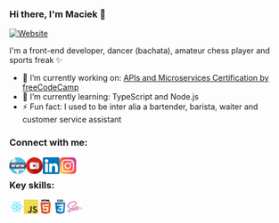 ### Hi there, I'm Maciek 👋

[![Website](https://img.shields.io/website?label=macieksitkowski.com&style=for-the-badge&url=https%3A%2F%2Fmacieksitkowski.com)](https://macieksitkowski.com)

I'm a front-end developer, dancer (bachata), amateur chess player and sports freak ✨

- 🔭 I’m currently working on: [APIs and Microservices Certification by freeCodeCamp](https://www.freecodecamp.org/learn/apis-and-microservices/apis-and-microservices-projects/)
- 🌱 I’m currently learning: TypeScript and Node.js
- ⚡ Fun fact: I used to be inter alia a bartender, barista, waiter and customer service assistant

### Connect with me:

[<img align="left" alt="macieksitkowski.com" width="30px" src="./www.svg" />][website]
[<img align="left" alt="Maciek Sitkowski | YouTube" width="30px" src="./youtube.svg" />][youtube]
[<img align="left" alt="Maciek Sitkowski | LinkedIn" width="30px" src="./linkedin.svg" />][linkedin]
[<img align="left" alt="Maciek Sitkowski | Instagram" width="30px" src="./instagram.svg" />][instagram]

<br />

### Key skills:

<img align="left" alt="React" width="26px" src="https://raw.githubusercontent.com/github/explore/80688e429a7d4ef2fca1e82350fe8e3517d3494d/topics/react/react.png" />
<img align="left" alt="JavaScript" width="26px" src="https://raw.githubusercontent.com/github/explore/80688e429a7d4ef2fca1e82350fe8e3517d3494d/topics/javascript/javascript.png" />
<img align="left" alt="HTML5" width="26px" src="https://raw.githubusercontent.com/github/explore/80688e429a7d4ef2fca1e82350fe8e3517d3494d/topics/html/html.png" />
<img align="left" alt="CSS3" width="26px" src="https://raw.githubusercontent.com/github/explore/80688e429a7d4ef2fca1e82350fe8e3517d3494d/topics/css/css.png" />
<img align="left" alt="Sass" width="26px" src="https://raw.githubusercontent.com/github/explore/80688e429a7d4ef2fca1e82350fe8e3517d3494d/topics/sass/sass.png" />

[website]: https://macieksitkowski.com
[youtube]: https://www.youtube.com/channel/UC1rKQAm9EWiHtI4ADYusG0w
[linkedin]: https://www.linkedin.com/in/maciek-sitkowski/
[instagram]: https://www.instagram.com/rrrubio94

